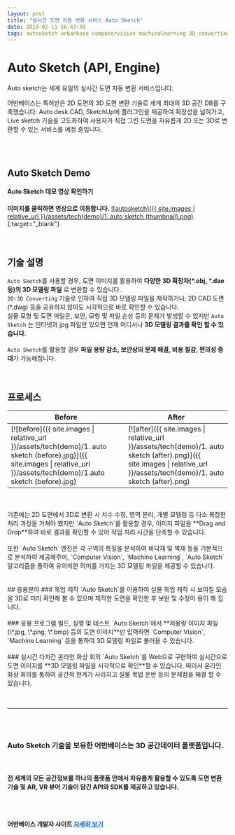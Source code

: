 ```yaml
---
layout: post
title: "실시간 도면 자동 변환 서비스 Auto Sketch"
date: 2019-02-11 16:43:59
tags: autosketch urbanbase computervision machinelearning 3D_converting 3D_modeling urbanbasestudio
---
```


# Auto Sketch (API, Engine)
Auto sketch는 세계 유일의 실시간 도면 자동 변환 서비스입니다.

어반베이스는 특허받은 2D 도면의 3D 도면 변환 기술로 세계 최대의 3D 공간 DB를 구축했습니다. Auto desk CAD, SketchUp에 플러그인을 제공하여 확장성을 넓혀가고, Live sketch 기술을 고도화하여 사용자가 직접 그린 도면을 자유롭게 2D 또는 3D로 변환할 수 있는 서비스를 예정 중입니다.

<br>
<br>

## Auto Sketch Demo <br>
<h4>Auto Sketch 데모 영상 확인하기</h4>

**이미지를 클릭하면 영상으로 이동합니다.**
[![autosketch]({{ site.images \| relative_url }}/assets/tech(demo)/1. auto sketch (thumbnail).png)](https://youtu.be/sHmokPYTp2Q){:target="_blank"}
<br>
<br>
<br>
## 기술 설명

`Auto Sketch`를 사용할 경우, 도면 이미지를 활용하여 **다양한 3D 확장자(\*.obj, \*.dae 등)의 3D 모델링 파일** 로 변환할 수 있습니다. <br>
`2D-3D Converting` 기술로 인하여 직접 3D 모델링 파일을 제작하거나, 2D CAD 도면 (*.dwg) 등을 공유하지 않아도 시각적으로 바로 확인할 수 있습니다. <br>
실물 모형 및 도면 파일은, 보안, 모형 및 파일 손상 등의 문제가 발생할 수 있지만 `Auto Sketch` 는 인터넷과 jpg 파일만 있으면 언제 어디서나 **3D 모델링 결과를 확인 할 수 있습니다.** <br>
<br>
`Auto Sketch`를 활용할 경우 **파일 용량 감소, 보안상의 문제 해결, 비용 절감, 편의성 증대**가 가능해집니다.
<br>
<Br>
<Br>
## 프로세스

| <center>Before  | <center>After | 
|--------|-------|
| [![before]({{ site.images \| relative_url }}/assets/tech(demo)/1. auto sketch (before).jpg)]({{ site.images \| relative_url }}/assets/tech(demo)/1.auto sketch (before).jpg)|[![after]({{ site.images \| relative_url }}/assets/tech(demo)/1. auto sketch (after).png)]({{ site.images \| relative_url }}/assets/tech(demo)/1. auto sketch (after).png)|


<br>
<br>
기존에는 2D 도면에서 3D로 변환 시 치수 수정, 영역 분리, 개별 모델링 등 다소 복잡한 처리 과정을 거쳐야 했지만 `Auto Sketch`를 활용할 경우, 이미지 파일을 **Drag and Drop**하여 바로 결과를 확인할 수 있어 작업 처리 시간을 단축할 수 있습니다. <br />
<br>
또한 `Auto Sketch` 엔진은 각 구역의 특징을 분석하여 바닥재 및 벽재 등을 기본적으로 분석하여 제공해주며, `Computer Vision`, `Machine Learning`, `Auto Sketch` 알고리즘을 통하여 유의미한 의미를 가지는 3D 모델링 파일을 제공할 수 있습니다. 
<br>
<br>
<br>
## 응용분야
### 목업 제작
`Auto Sketch`를 이용하여 실물 목업 제작 시 보여질 모습을 3D로 미리 확인해 볼 수 있으며 제작한 도면을 확인한 후 보완 및 수정이 용이 해 집니다.
<br>
<br>
### 응용 프로그램 빌드, 실행 및 테스트
`Auto Sketch`에서 **저용량 이미지 파일 (\*.jpg, \*.png, \*.bmp) 등의 도면 이미지**만 입력하면 `Computer Vision`, `Machine Learning` 등을 통하여 3D 모델링 파일로 불러올 수 있습니다.
<br>
<br>
### 실시간 다자간 온라인 화상 회의
`Auto Sketch`를  Web으로 구현하여 실시간으로 도면 이미지를 **3D 모델링 파일을 시각적으로 확인**할 수 있습니다. 따라서 온라인 화상 회의를 통하여 공간적 한계가 사라지고 실물 목업 운반 등의 문제점을 해결 할 수 있습니다.
<br>
<br>
<br>


--------
<br>
<br>
<h3>
Auto Sketch 기술을 보유한 어반베이스는 3D 공간데이터 플랫폼입니다.
</h3>
<br>
<h4>
전 세계의 모든 공간정보를 하나의 플랫폼 안에서 자유롭게 활용할 수 있도록 도면 변환 기술 및 AR, VR 뷰어 기술이 담긴 API와 SDK를 제공하고 있습니다.<br>
<br>
<br>

<Br>


어반베이스 개발자 사이트 <a href="https://developer.urbanbase.com" target="_blank" style="color: #0366d6;"> 자세히 보기</a>
</h4>
<br><br><br>
